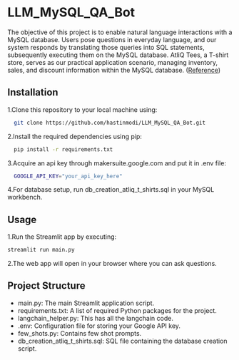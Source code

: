 # LLM_MySQL_QA_Bot

The objective of this project is to enable natural language interactions with a MySQL database. Users pose questions in everyday language, and our system responds by translating those queries into SQL statements, subsequently executing them on the MySQL database. AtliQ Tees, a T-shirt store, serves as our practical application scenario, managing inventory, sales, and discount information within the MySQL database. ([Reference](https://github.com/codebasics/langchain/tree/main/4_sqldb_tshirts))

## Installation

1.Clone this repository to your local machine using:

```bash
  git clone https://github.com/hastinmodi/LLM_MySQL_QA_Bot.git
```
2.Install the required dependencies using pip:

```bash
  pip install -r requirements.txt
```
3.Acquire an api key through makersuite.google.com and put it in .env file:

```bash
  GOOGLE_API_KEY="your_api_key_here"
```
4.For database setup, run db_creation_atliq_t_shirts.sql in your MySQL workbench.

## Usage

1.Run the Streamlit app by executing:
```bash
streamlit run main.py
```

2.The web app will open in your browser where you can ask questions.

## Project Structure

- main.py: The main Streamlit application script.
- requirements.txt: A list of required Python packages for the project.
- langchain_helper.py: This has all the langchain code.
- .env: Configuration file for storing your Google API key.
- few_shots.py: Contains few shot prompts.
- db_creation_atliq_t_shirts.sql: SQL file containing the database creation script.